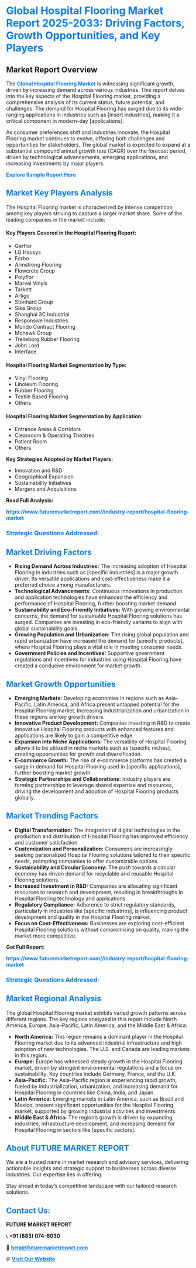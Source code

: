 <h1 style="color: #007BFF;">Global Hospital Flooring Market Report 2025-2033: Driving Factors, Growth Opportunities, and Key Players</h1>

<section id="overview">
<h2>Market Report Overview</h2>
<p>The <a href="https://www.futuremarketreport.com//industry-report/hospital-flooring-market" style="color: #007BFF; text-decoration: none;"><strong>Global Hospital Flooring Market</strong></a> is witnessing significant growth, driven by increasing demand across various industries. This report delves into the key aspects of the Hospital Flooring market, providing a comprehensive analysis of its current status, future potential, and challenges. The demand for Hospital Flooring has surged due to its wide-ranging applications in industries such as [insert industries], making it a critical component in modern-day [applications].</p>
<p>As consumer preferences shift and industries innovate, the Hospital Flooring market continues to evolve, offering both challenges and opportunities for stakeholders. The global market is expected to expand at a substantial compound annual growth rate (CAGR) over the forecast period, driven by technological advancements, emerging applications, and increasing investments by major players.</p>
</section>

<section id="overview">
<p><a href="https://www.futuremarketreport.com//request-sample/reportId=79643" style="color: #007BFF; text-decoration: none;"><strong>Explore Sample Report Here</strong></a></p>
</section>

<section id="key-players">
<h2 style="color: #007BFF;">Market Key Players Analysis</h2>
<p>The Hospital Flooring market is characterized by intense competition among key players striving to capture a larger market share. Some of the leading companies in the market include:</p>
<h4>Key Players Covered in the Hospital Flooring Report:</h4>
<ul><li>Gerflor</li><li>LG Hausys</li><li>Forbo</li><li>Armstrong Flooring</li><li>Flowcrete Group</li><li>Polyflor</li><li>Marvel Vinyls</li><li>Tarkett</li><li>Artigo</li><li>Stonhard Group</li><li>Sika Group</li><li>Shanghai 3C Industrial</li><li>Responsive Industries</li><li>Mondo Contract Flooring</li><li>Mohawk Group</li><li>Trelleborg Rubber Flooring</li><li>John Lord</li><li>Interface</li></ul>
<h4>Hospital Flooring Market Segmentation by Type:</h4>
<ul><li>Vinyl Flooring</li><li>Linoleum Flooring</li><li>Rubber Flooring</li><li>Textile Based Flooring</li><li>Others</li></ul>

<h4>Hospital Flooring Market Segmentation by Application:</h4>
<ul><li>Entrance Areas &amp; Corridors</li><li>Cleanroom &amp; Operating Theatres</li><li>Patient Room</li><li>Others</li></ul>
<p><strong>Key Strategies Adopted by Market Players:</strong></p>
<ul>
<li>Innovation and R&D</li>
<li>Geographical Expansion</li>
<li>Sustainability Initiatives</li>
<li>Mergers and Acquisitions</li>
</ul>
</section>

<section>
<p><strong>Read Full Analysis: </strong></p><a href="https://www.futuremarketreport.com//industry-report/hospital-flooring-market" style="color: #007BFF; text-decoration: none;"><strong>https://www.futuremarketreport.com//industry-report/hospital-flooring-market</strong></a>
<h3 style="color: #007BFF;">Strategic Questions Addressed:</h3>
</section>

<section id="driving-factors">
<h2 style="color: #007BFF;">Market Driving Factors</h2>
<ul>
<li><strong>Rising Demand Across Industries:</strong> The increasing adoption of Hospital Flooring in industries such as [specific industries] is a major growth driver. Its versatile applications and cost-effectiveness make it a preferred choice among manufacturers.</li>
<li><strong>Technological Advancements:</strong> Continuous innovations in production and application technologies have enhanced the efficiency and performance of Hospital Flooring, further boosting market demand.</li>
<li><strong>Sustainability and Eco-Friendly Initiatives:</strong> With growing environmental concerns, the demand for sustainable Hospital Flooring solutions has surged. Companies are investing in eco-friendly variants to align with global sustainability goals.</li>
<li><strong>Growing Population and Urbanization:</strong> The rising global population and rapid urbanization have increased the demand for [specific products], where Hospital Flooring plays a vital role in meeting consumer needs.</li>
<li><strong>Government Policies and Incentives:</strong> Supportive government regulations and incentives for industries using Hospital Flooring have created a conducive environment for market growth.</li>
</ul>
</section>

<section id="growth-opportunities">
<h2 style="color: #007BFF;">Market Growth Opportunities</h2>
<ul>
<li><strong>Emerging Markets:</strong> Developing economies in regions such as Asia-Pacific, Latin America, and Africa present untapped potential for the Hospital Flooring market. Increasing industrialization and urbanization in these regions are key growth drivers.</li>
<li><strong>Innovative Product Development:</strong> Companies investing in R&D to create innovative Hospital Flooring products with enhanced features and applications are likely to gain a competitive edge.</li>
<li><strong>Expansion into Niche Applications:</strong> The versatility of Hospital Flooring allows it to be utilized in niche markets such as [specific niches], creating opportunities for growth and diversification.</li>
<li><strong>E-commerce Growth:</strong> The rise of e-commerce platforms has created a surge in demand for Hospital Flooring used in [specific applications], further boosting market growth.</li>
<li><strong>Strategic Partnerships and Collaborations:</strong> Industry players are forming partnerships to leverage shared expertise and resources, driving the development and adoption of Hospital Flooring products globally.</li>
</ul>
</section>

<section id="trending-factors">
<h2 style="color: #007BFF;">Market Trending Factors</h2>
<ul>
<li><strong>Digital Transformation:</strong> The integration of digital technologies in the production and distribution of Hospital Flooring has improved efficiency and customer satisfaction.</li>
<li><strong>Customization and Personalization:</strong> Consumers are increasingly seeking personalized Hospital Flooring solutions tailored to their specific needs, prompting companies to offer customizable options.</li>
<li><strong>Sustainability and Circular Economy:</strong> The push towards a circular economy has driven demand for recyclable and reusable Hospital Flooring solutions.</li>
<li><strong>Increased Investment in R&D:</strong> Companies are allocating significant resources to research and development, resulting in breakthroughs in Hospital Flooring technology and applications.</li>
<li><strong>Regulatory Compliance:</strong> Adherence to strict regulatory standards, particularly in industries like [specific industries], is influencing product development and quality in the Hospital Flooring market.</li>
<li><strong>Focus on Cost-Effectiveness:</strong> Businesses are exploring cost-efficient Hospital Flooring solutions without compromising on quality, making the market more competitive.</li>
</ul>
</section>

<section>
<p><strong>Get Full Report: </strong></p><a href="https://www.futuremarketreport.com//industry-report/hospital-flooring-market" style="color: #007BFF; text-decoration: none;"><strong>https://www.futuremarketreport.com//industry-report/hospital-flooring-market</strong></a>
<h3 style="color: #007BFF;">Strategic Questions Addressed:</h3>
</section>


<section id="regional-analysis">
<h2 style="color: #007BFF;">Market Regional Analysis</h2>
<p>The global Hospital Flooring market exhibits varied growth patterns across different regions. The key regions analyzed in this report include North America, Europe, Asia-Pacific, Latin America, and the Middle East & Africa:</p>
<ul>
<li><strong>North America:</strong> This region remains a dominant player in the Hospital Flooring market due to its advanced industrial infrastructure and high adoption of new technologies. The U.S. and Canada are leading markets in this region.</li>
<li><strong>Europe:</strong> Europe has witnessed steady growth in the Hospital Flooring market, driven by stringent environmental regulations and a focus on sustainability. Key countries include Germany, France, and the U.K.</li>
<li><strong>Asia-Pacific:</strong> The Asia-Pacific region is experiencing rapid growth, fueled by industrialization, urbanization, and increasing demand for Hospital Flooring in countries like China, India, and Japan.</li>
<li><strong>Latin America:</strong> Emerging markets in Latin America, such as Brazil and Mexico, present significant opportunities for the Hospital Flooring market, supported by growing industrial activities and investments.</li>
<li><strong>Middle East & Africa:</strong> The region’s growth is driven by expanding industries, infrastructure development, and increasing demand for Hospital Flooring in sectors like [specific sectors].</li>
</ul>
</section>

<footer>
<h2 style="color: #007BFF;">About FUTURE MARKET REPORT</h2>
<p>We are a trusted name in market research and advisory services, delivering actionable insights and strategic support to businesses across diverse industries. Our expertise lies in offering:</p>

<p>Stay ahead in today’s competitive landscape with our tailored research solutions.</p>

<h2 style="color: #007BFF;">Contact Us:</h2>
<p><strong>FUTURE MARKET REPORT</strong></p>
<p>📞 <strong>+91 (883) 074-8030</strong></p>
<p>📧 <strong><a href="mailto:help@futuremarketreport.com" style="color: #007BFF;">help@futuremarketreport.com</a></strong></p>
<p>🌐 <strong><a href="https://www.futuremarketreport.com/" style="color: #007BFF;">Visit Our Website</a></strong></p>
</footer>